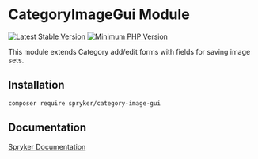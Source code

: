 # CategoryImageGui Module
[![Latest Stable Version](https://poser.pugx.org/spryker/category-image-gui/v/stable.svg)](https://packagist.org/packages/spryker/category-image-gui)
[![Minimum PHP Version](https://img.shields.io/badge/php-%3E%3D%207.4-8892BF.svg)](https://php.net/)

This module extends Category add/edit forms with fields for saving image sets.

## Installation

```
composer require spryker/category-image-gui
```

## Documentation

[Spryker Documentation](https://docs.spryker.com)
